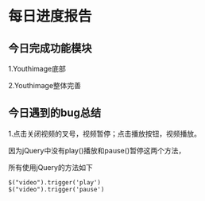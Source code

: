 # 每日进度报告



 ##  今日完成功能模块

1.Youthimage底部

2.Youthimage整体完善



## 今日遇到的bug总结

1.点击关闭视频的叉号，视频暂停；点击播放按钮，视频播放。

因为jQuery中没有play()播放和pause()暂停这两个方法，

所有使用jQuery的方法如下

```jS
$("video").trigger('play')
$("video").trigger('pause')
```



